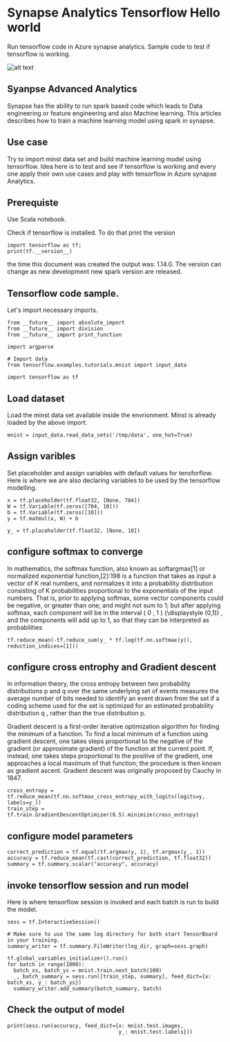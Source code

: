 # Synapse Analytics Tensorflow Hello world

Run tensorflow code in Azure synapse analytics. Sample code to test if tensorflow is working. 

![alt text](https://github.com/balakreshnan/synapseAnalytics/blob/master/images/synapseprocess.JPG "Synapse Analytics")

## Syanpse Advanced Analytics
Synapse has the ability to run spark based code which leads to Data engineering or feature engineering and also Machine learning. This articles describes how to train a machine learning model using spark in synapse.

## Use case

Try to import minst data set and build machine learning model using tensorflow. Idea here is to test and see if tensorflow is working and every one apply their own use cases and play with tensorflow in Azure synapse Analytics.

## Prerequiste

Use Scala notebook.

Check if tensorflow is installed. To do that print the version
```
import tensorflow as tf; 
print(tf.__version__)
```

the time this document was created the output was: 1.14.0. The version can change as new development new spark version are released.

## Tensorflow code sample.

Let's import necessary imports.

```
from __future__ import absolute_import
from __future__ import division
from __future__ import print_function

import argparse

# Import data
from tensorflow.examples.tutorials.mnist import input_data

import tensorflow as tf
```

## Load dataset

Load the minst data set available inside the envrionment. Minst is already loaded by the above import.

```
mnist = input_data.read_data_sets('/tmp/data', one_hot=True)
```

## Assign varibles

Set placeholder and assign variables with default values for tensforflow. Here is where we are also declaring variables to be used by the tensorflow modelling.

```
x = tf.placeholder(tf.float32, [None, 784])
W = tf.Variable(tf.zeros([784, 10]))
b = tf.Variable(tf.zeros([10]))
y = tf.matmul(x, W) + b 
```

```
y_ = tf.placeholder(tf.float32, [None, 10])
```

## configure softmax to converge

In mathematics, the softmax function, also known as softargmax[1] or normalized exponential function,[2]:198 is a function that takes as input a vector of K real numbers, and normalizes it into a probability distribution consisting of K probabilities proportional to the exponentials of the input numbers. That is, prior to applying softmax, some vector components could be negative, or greater than one; and might not sum to 1; but after applying softmax, each component will be in the interval 
( 0 , 1 ) {\displaystyle (0,1)} , and the components will add up to 1, so that they can be interpreted as probabilities

```
tf.reduce_mean(-tf.reduce_sum(y_ * tf.log(tf.nn.softmax(y)), reduction_indices=[1]))
```

## configure cross entrophy and Gradient descent

In information theory, the cross entropy between two probability distributions 
p and q over the same underlying set of events measures the average number of bits needed to identify an event drawn from the set if a coding scheme used for the set is optimized for an estimated probability distribution 
q , rather than the true distribution p. 

Gradient descent is a first-order iterative optimization algorithm for finding the minimum of a function. To find a local minimum of a function using gradient descent, one takes steps proportional to the negative of the gradient (or approximate gradient) of the function at the current point. If, instead, one takes steps proportional to the positive of the gradient, one approaches a local maximum of that function; the procedure is then known as gradient ascent. Gradient descent was originally proposed by Cauchy in 1847.

```
cross_entropy = tf.reduce_mean(tf.nn.softmax_cross_entropy_with_logits(logits=y, labels=y_))
train_step = tf.train.GradientDescentOptimizer(0.5).minimize(cross_entropy)
```

## configure model parameters

```
correct_prediction = tf.equal(tf.argmax(y, 1), tf.argmax(y_, 1))
accuracy = tf.reduce_mean(tf.cast(correct_prediction, tf.float32))
summary = tf.summary.scalar("accuracy", accuracy)
```

## invoke tensorflow session and run model

Here is where tensorflow session is invoked and each batch is run to build the model.

```
sess = tf.InteractiveSession()

# Make sure to use the same log directory for both start TensorBoard in your training.
summary_writer = tf.summary.FileWriter(log_dir, graph=sess.graph)

tf.global_variables_initializer().run()
for batch in range(1000):
  batch_xs, batch_ys = mnist.train.next_batch(100)
  _, batch_summary = sess.run([train_step, summary], feed_dict={x: batch_xs, y_: batch_ys})
  summary_writer.add_summary(batch_summary, batch)

```

## Check the output of model

```
print(sess.run(accuracy, feed_dict={x: mnist.test.images,
                                    y_: mnist.test.labels}))
```
